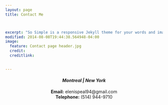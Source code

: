 ```yaml
---
layout: page
title: Contact Me



excerpt: "So Simple is a responsive Jekyll theme for your words and images."
modified: 2014-08-08T19:44:38.564948-04:00
image:
  feature: Contact page header.jpg
  credit: 
  creditlink: 

  
---
```

  <center> <h4><i>Montreal | New York </i></h3></center>
  <center><strong>Email:</strong> elenispeal94@gmail.com</center>
  <center><strong>Telephone:</strong> (514) 944-9710 </center>
  

     

   
   




[^1]: Example: *domain.com/category-name/post-title*